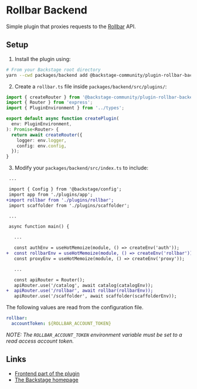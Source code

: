 # Rollbar Backend

Simple plugin that proxies requests to the [Rollbar](https://rollbar.com) API.

## Setup

1. Install the plugin using:

```bash
# From your Backstage root directory
yarn --cwd packages/backend add @backstage-community/plugin-rollbar-backend
```

2. Create a `rollbar.ts` file inside `packages/backend/src/plugins/`:

```typescript
import { createRouter } from '@backstage-community/plugin-rollbar-backend';
import { Router } from 'express';
import { PluginEnvironment } from '../types';

export default async function createPlugin(
  env: PluginEnvironment,
): Promise<Router> {
  return await createRouter({
    logger: env.logger,
    config: env.config,
  });
}
```

3. Modify your `packages/backend/src/index.ts` to include:

```diff
 ...

 import { Config } from '@backstage/config';
 import app from './plugins/app';
+import rollbar from './plugins/rollbar';
 import scaffolder from './plugins/scaffolder';

 ...

 async function main() {

   ...

   const authEnv = useHotMemoize(module, () => createEnv('auth'));
+  const rollbarEnv = useHotMemoize(module, () => createEnv('rollbar'));
   const proxyEnv = useHotMemoize(module, () => createEnv('proxy'));

   ...

   const apiRouter = Router();
   apiRouter.use('/catalog', await catalog(catalogEnv));
+  apiRouter.use('/rollbar', await rollbar(rollbarEnv));
   apiRouter.use('/scaffolder', await scaffolder(scaffolderEnv));
```

The following values are read from the configuration file.

```yaml
rollbar:
  accountToken: ${ROLLBAR_ACCOUNT_TOKEN}
```

_NOTE: The `ROLLBAR_ACCOUNT_TOKEN` environment variable must be set to a read
access account token._

## Links

- [Frontend part of the plugin](https://github.com/backstage/backstage/tree/master/plugins/rollbar)
- [The Backstage homepage](https://backstage.io)
